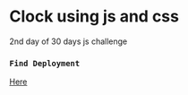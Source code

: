 <h1>Clock using js and css</h1>
2nd day of 30 days js challenge


### `Find Deployment`
<a href="https://ishan-im.github.io/Clock.js/" target="#blank"> Here </a>
